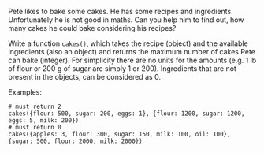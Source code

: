 <p>Pete likes to bake some cakes. He has some recipes and ingredients. Unfortunately he is not good in maths. Can you help him to find out, how many cakes he could bake considering his recipes?</p>
<p>Write a function <code>cakes()</code>, which takes the recipe (object) and the available ingredients (also an object) and returns the maximum number of cakes Pete can bake (integer). For simplicity there are no units for the amounts (e.g. 1 lb of flour or 200 g of sugar are simply 1 or 200). Ingredients that are not present in the objects, can be considered as 0.</p>
<p>Examples:</p>
<pre style="display: none;"><code class="language-javascript"><span class="cm-comment">// must return 2</span>
<span class="cm-variable">cakes</span>({<span class="cm-property">flour</span>: <span class="cm-number">500</span>, <span class="cm-property">sugar</span>: <span class="cm-number">200</span>, <span class="cm-property">eggs</span>: <span class="cm-number">1</span>}, {<span class="cm-property">flour</span>: <span class="cm-number">1200</span>, <span class="cm-property">sugar</span>: <span class="cm-number">1200</span>, <span class="cm-property">eggs</span>: <span class="cm-number">5</span>, <span class="cm-property">milk</span>: <span class="cm-number">200</span>}); 
<span class="cm-comment">// must return 0</span>
<span class="cm-variable">cakes</span>({<span class="cm-property">apples</span>: <span class="cm-number">3</span>, <span class="cm-property">flour</span>: <span class="cm-number">300</span>, <span class="cm-property">sugar</span>: <span class="cm-number">150</span>, <span class="cm-property">milk</span>: <span class="cm-number">100</span>, <span class="cm-property">oil</span>: <span class="cm-number">100</span>}, {<span class="cm-property">sugar</span>: <span class="cm-number">500</span>, <span class="cm-property">flour</span>: <span class="cm-number">2000</span>, <span class="cm-property">milk</span>: <span class="cm-number">2000</span>}); 
</code></pre>
<pre style="display: none;"><code class="language-coffeescript"><span class="cm-comment"># must return 2</span>
<span class="cm-variable">cakes</span><span class="cm-punctuation">(</span><span class="cm-punctuation">{</span><span class="cm-variable">flour</span><span class="cm-punctuation">:</span> <span class="cm-number">500</span><span class="cm-punctuation">,</span> <span class="cm-variable">sugar</span><span class="cm-punctuation">:</span> <span class="cm-number">200</span><span class="cm-punctuation">,</span> <span class="cm-variable">eggs</span><span class="cm-punctuation">:</span> <span class="cm-number">1</span><span class="cm-punctuation">}</span><span class="cm-punctuation">,</span> <span class="cm-punctuation">{</span><span class="cm-variable">flour</span><span class="cm-punctuation">:</span> <span class="cm-number">1200</span><span class="cm-punctuation">,</span> <span class="cm-variable">sugar</span><span class="cm-punctuation">:</span> <span class="cm-number">1200</span><span class="cm-punctuation">,</span> <span class="cm-variable">eggs</span><span class="cm-punctuation">:</span> <span class="cm-number">5</span><span class="cm-punctuation">,</span> <span class="cm-variable">milk</span><span class="cm-punctuation">:</span> <span class="cm-number">200</span><span class="cm-punctuation">}</span><span class="cm-punctuation">)</span> 
<span class="cm-comment"># must return 0</span>
<span class="cm-variable">cakes</span><span class="cm-punctuation">(</span><span class="cm-punctuation">{</span><span class="cm-variable">apples</span><span class="cm-punctuation">:</span> <span class="cm-number">3</span><span class="cm-punctuation">,</span> <span class="cm-variable">flour</span><span class="cm-punctuation">:</span> <span class="cm-number">300</span><span class="cm-punctuation">,</span> <span class="cm-variable">sugar</span><span class="cm-punctuation">:</span> <span class="cm-number">150</span><span class="cm-punctuation">,</span> <span class="cm-variable">milk</span><span class="cm-punctuation">:</span> <span class="cm-number">100</span><span class="cm-punctuation">,</span> <span class="cm-variable">oil</span><span class="cm-punctuation">:</span> <span class="cm-number">100</span><span class="cm-punctuation">}</span><span class="cm-punctuation">,</span> <span class="cm-punctuation">{</span><span class="cm-variable">sugar</span><span class="cm-punctuation">:</span> <span class="cm-number">500</span><span class="cm-punctuation">,</span> <span class="cm-variable">flour</span><span class="cm-punctuation">:</span> <span class="cm-number">2000</span><span class="cm-punctuation">,</span> <span class="cm-variable">milk</span><span class="cm-punctuation">:</span> <span class="cm-number">2000</span><span class="cm-punctuation">}</span><span class="cm-punctuation">)</span> 
</code></pre>
<pre><code class="language-python"><span class="cm-comment"># must return 2</span>
<span class="cm-variable">cakes</span>({<span class="cm-variable">flour</span>: <span class="cm-number">500</span>, <span class="cm-variable">sugar</span>: <span class="cm-number">200</span>, <span class="cm-variable">eggs</span>: <span class="cm-number">1</span>}, {<span class="cm-variable">flour</span>: <span class="cm-number">1200</span>, <span class="cm-variable">sugar</span>: <span class="cm-number">1200</span>, <span class="cm-variable">eggs</span>: <span class="cm-number">5</span>, <span class="cm-variable">milk</span>: <span class="cm-number">200</span>})
<span class="cm-comment"># must return 0</span>
<span class="cm-variable">cakes</span>({<span class="cm-variable">apples</span>: <span class="cm-number">3</span>, <span class="cm-variable">flour</span>: <span class="cm-number">300</span>, <span class="cm-variable">sugar</span>: <span class="cm-number">150</span>, <span class="cm-variable">milk</span>: <span class="cm-number">100</span>, <span class="cm-variable">oil</span>: <span class="cm-number">100</span>}, {<span class="cm-variable">sugar</span>: <span class="cm-number">500</span>, <span class="cm-variable">flour</span>: <span class="cm-number">2000</span>, <span class="cm-variable">milk</span>: <span class="cm-number">2000</span>})
</code></pre>
<pre style="display: none;"><code class="language-haskell"><span class="cm-variable">cakes</span> [(<span class="cm-string">"flour"</span>,<span class="cm-number">500</span>), (<span class="cm-string">"sugar"</span>,<span class="cm-number">200</span>), (<span class="cm-string">"eggs"</span>,<span class="cm-number">1</span>)] [(<span class="cm-string">"flour"</span>,<span class="cm-number">1200</span>), (<span class="cm-string">"sugar"</span>,<span class="cm-number">1200</span>), (<span class="cm-string">"eggs"</span>,<span class="cm-number">5</span>), (<span class="cm-string">"milk"</span>,<span class="cm-number">200</span>)]  `<span class="cm-variable">shouldBe</span>` <span class="cm-number">2</span>
<span class="cm-variable">cakes</span> [(<span class="cm-string">"apples"</span>,<span class="cm-number">3</span>), (<span class="cm-string">"flour"</span>,<span class="cm-number">300</span>), (<span class="cm-string">"sugar"</span>,<span class="cm-number">150</span>), (<span class="cm-string">"milk"</span>,<span class="cm-number">100</span>), (<span class="cm-string">"oil"</span>,<span class="cm-number">100</span>)] [(<span class="cm-string">"sugar"</span>,<span class="cm-number">500</span>), (<span class="cm-string">"flour"</span>,<span class="cm-number">2000</span>), (<span class="cm-string">"milk"</span>,<span class="cm-number">2000</span>)] `<span class="cm-variable">shouldBe</span>` <span class="cm-number">0</span>
</code></pre>
<pre style="display: none;"><code class="language-factor"><span class="cm-keyword">{</span> <span class="cm-keyword">{</span> <span class="cm-string">"</span><span class="cm-string">flour"</span> <span class="cm-number">500</span> <span class="cm-keyword">}</span> <span class="cm-keyword">{</span> <span class="cm-string">"</span><span class="cm-string">sugar"</span> <span class="cm-number">200</span> <span class="cm-keyword">}</span> <span class="cm-keyword">{</span> <span class="cm-string">"</span><span class="cm-string">eggs"</span> <span class="cm-number">1</span> <span class="cm-keyword">}</span> <span class="cm-keyword">}</span> <span class="cm-keyword">{</span> <span class="cm-keyword">{</span> <span class="cm-string">"</span><span class="cm-string">flour"</span> <span class="cm-number">1200</span> <span class="cm-keyword">}</span> <span class="cm-keyword">{</span> <span class="cm-string">"</span><span class="cm-string">sugar"</span> <span class="cm-number">1200</span> <span class="cm-keyword">}</span> <span class="cm-keyword">{</span> <span class="cm-string">"</span><span class="cm-string">eggs"</span> <span class="cm-number">5</span> <span class="cm-keyword">}</span> <span class="cm-keyword">{</span> <span class="cm-string">"</span><span class="cm-string">milk"</span> <span class="cm-number">200</span> <span class="cm-keyword">}</span> <span class="cm-keyword">}</span> <span class="cm-variable">cakes</span> <span class="cm-builtin">-&gt;</span>  <span class="cm-variable">2</span>
<span class="cm-keyword">{</span> <span class="cm-keyword">{</span> <span class="cm-string">"</span><span class="cm-string">apples"</span> <span class="cm-number">3</span> <span class="cm-keyword">}</span> <span class="cm-keyword">{</span> <span class="cm-string">"</span><span class="cm-string">flour"</span> <span class="cm-number">300</span> <span class="cm-keyword">}</span> <span class="cm-keyword">{</span> <span class="cm-string">"</span><span class="cm-string">sugar"</span> <span class="cm-number">150</span> <span class="cm-keyword">}</span> <span class="cm-keyword">{</span> <span class="cm-string">"</span><span class="cm-string">milk"</span> <span class="cm-number">100</span> <span class="cm-keyword">}</span> <span class="cm-keyword">{</span> <span class="cm-string">"</span><span class="cm-string">oil"</span> <span class="cm-number">100</span> <span class="cm-keyword">}</span> <span class="cm-keyword">}</span> <span class="cm-keyword">{</span> <span class="cm-keyword">{</span> <span class="cm-string">"</span><span class="cm-string">sugar"</span> <span class="cm-number">500</span> <span class="cm-keyword">}</span> <span class="cm-keyword">{</span> <span class="cm-string">"</span><span class="cm-string">flour"</span> <span class="cm-number">2000</span> <span class="cm-keyword">}</span> <span class="cm-keyword">{</span> <span class="cm-string">"</span><span class="cm-string">milk"</span> <span class="cm-number">2000</span> <span class="cm-keyword">}</span> <span class="cm-keyword">}</span> <span class="cm-variable">cakes</span> <span class="cm-builtin">-&gt;</span> <span class="cm-variable">0</span>
</code></pre>
<pre style="display: none;"><code class="language-cpp"><span class="cm-comment">// must return 2</span>
<span class="cm-variable">cakes</span>({{<span class="cm-string">"flour"</span>, <span class="cm-number">500</span>}, {<span class="cm-string">"sugar"</span>, <span class="cm-number">200</span>}, {<span class="cm-string">"eggs"</span>, <span class="cm-number">1</span>}}, {{<span class="cm-string">"flour"</span>, <span class="cm-number">1200</span>}, {<span class="cm-string">"sugar"</span>, <span class="cm-number">1200</span>}, {<span class="cm-string">"eggs"</span>, <span class="cm-number">5</span>}, {<span class="cm-string">"milk"</span>, <span class="cm-number">200</span>}});
<span class="cm-comment">// must return 0</span>
<span class="cm-variable">cakes</span>({{<span class="cm-string">"apples"</span>, <span class="cm-number">3</span>}, {<span class="cm-string">"flour"</span>, <span class="cm-number">300</span>}, {<span class="cm-string">"sugar"</span>, <span class="cm-number">150</span>}, {<span class="cm-string">"milk"</span>, <span class="cm-number">100</span>}, {<span class="cm-string">"oil"</span>, <span class="cm-number">100</span>}}, {{<span class="cm-string">"sugar"</span>, <span class="cm-number">500</span>}, {<span class="cm-string">"flour"</span>, <span class="cm-number">2000</span>}, {<span class="cm-string">"milk"</span>, <span class="cm-number">2000</span>}});
</code></pre>
<pre style="display: none;"><code class="language-rust"><span class="cm-comment">// must return 2</span>
<span class="cm-variable">cakes</span>(<span class="cm-variable">HashMap</span>::<span class="cm-variable">from</span>([(<span class="cm-string">"</span><span class="cm-string">flour</span><span class="cm-string">"</span>, <span class="cm-number">500</span>), (<span class="cm-string">"</span><span class="cm-string">sugar</span><span class="cm-string">"</span>, <span class="cm-number">200</span>), (<span class="cm-string">"</span><span class="cm-string">eggs</span><span class="cm-string">"</span>, <span class="cm-number">1</span>)]), <span class="cm-variable">HashMap</span>::<span class="cm-variable">from</span>([(<span class="cm-string">"</span><span class="cm-string">flour</span><span class="cm-string">"</span>, <span class="cm-number">1200</span>), (<span class="cm-string">"</span><span class="cm-string">sugar</span><span class="cm-string">"</span>, <span class="cm-number">1200</span>), (<span class="cm-string">"</span><span class="cm-string">eggs</span><span class="cm-string">"</span>, <span class="cm-number">5</span>), (<span class="cm-string">"</span><span class="cm-string">milk</span><span class="cm-string">"</span>, <span class="cm-number">200</span>)]))
<span class="cm-comment">// must return 0</span>
<span class="cm-variable">cakes</span>(<span class="cm-variable">HashMap</span>::<span class="cm-variable">from</span>([(<span class="cm-string">"</span><span class="cm-string">apples</span><span class="cm-string">"</span>, <span class="cm-number">3</span>), (<span class="cm-string">"</span><span class="cm-string">flour</span><span class="cm-string">"</span>, <span class="cm-number">300</span>), (<span class="cm-string">"</span><span class="cm-string">sugar</span><span class="cm-string">"</span>, <span class="cm-number">150</span>), (<span class="cm-string">"</span><span class="cm-string">milk</span><span class="cm-string">"</span>, <span class="cm-number">100</span>), (<span class="cm-string">"</span><span class="cm-string">oil</span><span class="cm-string">"</span>, <span class="cm-number">100</span>)]), <span class="cm-variable">HashMap</span>::<span class="cm-variable">from</span>([(<span class="cm-string">"</span><span class="cm-string">sugar</span><span class="cm-string">"</span>, <span class="cm-number">500</span>),(<span class="cm-string">"</span><span class="cm-string">flour</span><span class="cm-string">"</span>, <span class="cm-number">2000</span>), (<span class="cm-string">"</span><span class="cm-string">milk</span><span class="cm-string">"</span>, <span class="cm-number">2000</span>)]))
</code></pre>
